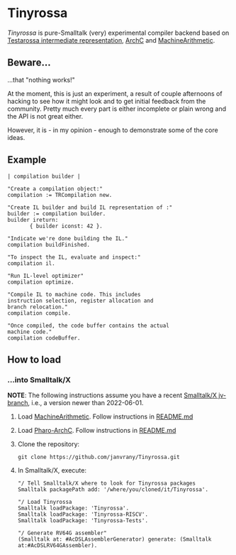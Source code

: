 # Tinyrossa

*Tinyrossa* is pure-Smalltalk (very) experimental compiler backend
based on [Testarossa intermediate representation][1], [ArchC][2]
and [MachineArithmetic][3].

## Beware...

...that "nothing works!"

At the moment, this is just an experiment, a result of couple afternoons
of hacking to see how it might look and to get initial feedback from the community.
Pretty much every part is either incomplete or plain wrong and the API is not great
either.

However, it is - in my opinion - enough to demonstrate some of the core ideas.

## Example

```
| compilation builder |

"Create a compilation object:"
compilation := TRCompilation new.

"Create IL builder and build IL representation of :"
builder := compilation builder.
builder ireturn:
       { builder iconst: 42 }.

"Indicate we're done building the IL."
compilation buildFinished.

"To inspect the IL, evaluate and inspect:"
compilation il.

"Run IL-level optimizer"
compilation optimize.

"Compile IL to machine code. This includes
instruction selection, register allocation and
branch relocation."
compilation compile.

"Once compiled, the code buffer contains the actual
machine code."
compilation codeBuffer.
```

## How to load

### ...into Smalltalk/X

**NOTE**: The following instructions assume you have
a recent [Smalltalk/X jv-branch][3], i.e., a version newer than 2022-06-01.


 1. Load [MachineArithmetic][4]. Follow instructions in
    [README.md](https://github.com/shingarov/MachineArithmetic/blob/pure-z3/README.md#into-smalltalkx)

 2. Load [Pharo-ArchC][2]. Follow instructions in
    [README.md](https://github.com/shingarov/Pharo-ArchC/blob/pure-z3/README.md#into-smalltalkx)


 3. Clone the repository:

    ````
    git clone https://github.com/janvrany/Tinyrossa.git
    ````

 3. In Smalltalk/X, execute:

    ```
    "/ Tell Smalltalk/X where to look for Tinyrossa packages
    Smalltalk packagePath add: '/where/you/cloned/it/Tinyrossa'.

    "/ Load Tinyrossa
    Smalltalk loadPackage: 'Tinyrossa'.
    Smalltalk loadPackage: 'Tinyrossa-RISCV'.
    Smalltalk loadPackage: 'Tinyrossa-Tests'.

    "/ Generate RV64G assembler"
    (Smalltalk at: #AcDSLAssemblerGenerator) generate: (Smalltalk at:#AcDSLRV64GAssembler).
    ```


[1]: https://github.com/eclipse/omr/tree/master/doc/compiler/il
[2]: https://github.com/shingarov/Pharo-ArchC
[3]: https://swing.fit.cvut.cz/projects/stx-jv
[4]: https://github.com/shingarov/MachineArithmetic/
